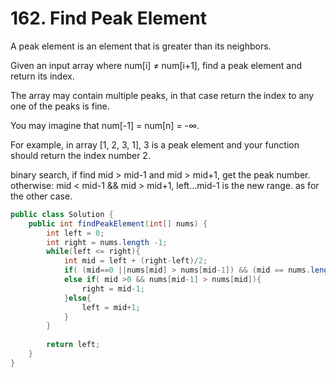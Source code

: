 # 162. Find Peak Element 

A peak element is an element that is greater than its neighbors.

Given an input array where num[i] ≠ num[i+1], find a peak element and return its index.

The array may contain multiple peaks, in that case return the index to any one of the peaks is fine.

You may imagine that num[-1] = num[n] = -∞.

For example, in array [1, 2, 3, 1], 3 is a peak element and your function should return the index number 2.

binary search,  if find mid > mid-1 and mid > mid+1, get the peak number. otherwise:
mid < mid-1 && mid > mid+1,  left...mid-1 is the new range.
as for the other case.

```java
public class Solution {
    public int findPeakElement(int[] nums) {
        int left = 0;
        int right = nums.length -1;
        while(left <= right){
            int mid = left + (right-left)/2;
            if( (mid==0 ||nums[mid] > nums[mid-1]) && (mid == nums.length-1 || nums[mid] > nums[mid+1])) return mid;
            else if( mid >0 && nums[mid-1] > nums[mid]){
                right = mid-1;
            }else{
                left = mid+1;
            }
        }
        
        return left;
    }
}
```
